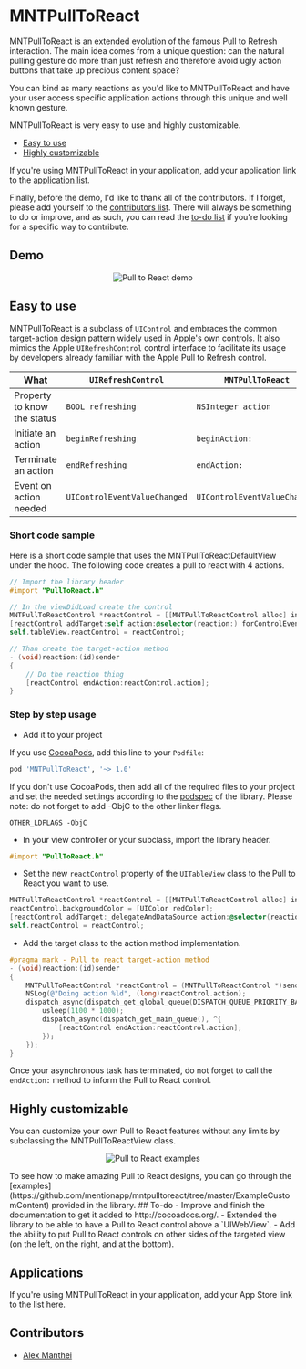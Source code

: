 MNTPullToReact
==============
MNTPullToReact is an extended evolution of the famous Pull to Refresh interaction. The main idea comes from a unique question: can the natural pulling gesture do more than just refresh and therefore avoid ugly action buttons that take up precious content space?

You can bind as many reactions as you'd like to MNTPullToReact and have your user access specific application actions through this unique and well known gesture.

MNTPullToReact is very easy to use and highly customizable.
- [Easy to use](#easy-to-use)
- [Highly customizable](#highly-customizable)


If you're using MNTPullToReact in your application, add your application link to the [application list](#applications).

Finally, before the demo, I'd like to thank all of the contributors. If I forget, please add yourself to the [contributors list](#contributors). There will always be something to do or improve, and as such, you can read the [to-do list](#todo) if you're looking for a specific way to contribute.

## Demo

<p align="center" >
  <img src="https://raw.githubusercontent.com/mentionapp/mntpulltoreact/master/README/mention-example.gif" alt="Pull to React demo" title="Pull to React demo">
</p>

## Easy to use
MNTPullToReact is a subclass of `UIControl` and embraces the common [target-action](https://developer.apple.com/library/ios/documentation/general/conceptual/Devpedia-CocoaApp/TargetAction.html) design pattern widely used in Apple's own controls. It also mimics the Apple `UIRefreshControl` control interface to facilitate its usage by developers already familiar with the Apple Pull to Refresh control.

| What                        | `UIRefreshControl`            | `MNTPullToReact`              |
| --------------------------- | ----------------------------- | ----------------------------- |
| Property to know the status | `BOOL refreshing`             | `NSInteger action`            |
| Initiate an action          | `beginRefreshing`             | `beginAction:`                |
| Terminate an action         | `endRefreshing`               | `endAction:`                  |
| Event on action needed      | `UIControlEventValueChanged ` | `UIControlEventValueChanged ` |

### Short code sample
Here is a short code sample that uses the MNTPullToReactDefaultView under the hood. The following code creates a pull to react with 4 actions.

``` objective-c
// Import the library header
#import "PullToReact.h"

// In the viewDidLoad create the control
MNTPullToReactControl *reactControl = [[MNTPullToReactControl alloc] initWithNumberOfActions:4];
[reactControl addTarget:self action:@selector(reaction:) forControlEvents:UIControlEventValueChanged];
self.tableView.reactControl = reactControl;

// Than create the target-action method
- (void)reaction:(id)sender
{
    // Do the reaction thing
    [reactControl endAction:reactControl.action];
}
```

### Step by step usage 
+ Add it to your project

If you use [CocoaPods](http://cocoapods.org/), add this line to your `Podfile`:
``` ruby
pod 'MNTPullToReact', '~> 1.0'
```
If you don't use CocoaPods, then add all of the required files to your project and set the needed settings according to the [podspec](https://github.com/mentionapp/mntpulltoreact/blob/master/MNTPullToReact.podspec) of the library. 
Please note: do not forget to add -ObjC to the other linker flags.
```
OTHER_LDFLAGS -ObjC
```

+ In your view controller or your subclass, import the library header.
``` objective-c
#import "PullToReact.h"
```

+ Set the new `reactControl` property of the `UITableView` class to the Pull to React you want to use.
``` objective-c
MNTPullToReactControl *reactControl = [[MNTPullToReactControl alloc] initWithNumberOfActions:4];
reactControl.backgroundColor = [UIColor redColor];
[reactControl addTarget:_delegateAndDataSource action:@selector(reaction:) forControlEvents:UIControlEventValueChanged];
self.reactControl = reactControl;
```
+ Add the target class to the action method implementation.
``` objective-c
#pragma mark - Pull to react target-action method
- (void)reaction:(id)sender
{
    MNTPullToReactControl *reactControl = (MNTPullToReactControl *)sender;
    NSLog(@"Doing action %ld", (long)reactControl.action);
    dispatch_async(dispatch_get_global_queue(DISPATCH_QUEUE_PRIORITY_BACKGROUND, 0), ^{
        usleep(1100 * 1000);
        dispatch_async(dispatch_get_main_queue(), ^{
            [reactControl endAction:reactControl.action];
        });
    });
}
```
Once your asynchronous task has terminated, do not forget to call the `endAction:` method to inform the Pull to React control.

## Highly customizable
You can customize your own Pull to React features without any limits by subclassing the MNTPullToReactView class.
<p align="center" >
  <img src="https://raw.githubusercontent.com/mentionapp/mntpulltoreact/master/README/examples.jpg" alt="Pull to React examples" title="Pull to React examples">
</p>
To see how to make amazing Pull to React designs, you can go through the [examples](https://github.com/mentionapp/mntpulltoreact/tree/master/ExampleCustomContent) provided in the library.
## To-do
- Improve and finish the documentation to get it added to http://cocoadocs.org/.
- Extended the library to be able to have a Pull to React control above a `UIWebView`.
- Add the ability to put Pull to React controls on other sides of the targeted view (on the left, on the right, and at the bottom).

## Applications
If you're using MNTPullToReact in your application, add your App Store link to the list here.

## Contributors
- [Alex Manthei](https://github.com/amanthei)
